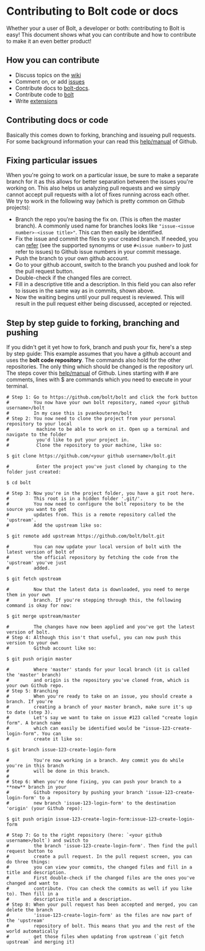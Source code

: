 Contributing to Bolt code or docs
=================================

Whether your a user of Bolt, a developer or both: contributing to Bolt is easy!
This document shows what you can contribute and how to contribute to make it an even better
product!

How you can contribute
----------------------

- Discuss topics on the [wiki](https://github.com/bolt/bolt/wiki)
- Comment on, or add [issues](https://github.com/bolt/bolt/issues?state=open)
- Contribute docs to [bolt-docs](https://github.com/bolt/bolt-docs).
- Contribute code to [bolt](https://github.com/bolt/bolt)
- Write [extensions](https://github.com/bolt/bolt-docs/blob/master/source/extensions.md)

Contributing docs or code
-------------------------

Basically this comes down to forking, branching and issueing pull requests. For some background information your can read this [help/manual](https://help.github.com/articles/fork-a-repo) of Github.

Fixing particular issues
------------------------

When you're going to work on a particular issue, be sure to make a separate branch for it as this allows for better separation between the issues you're working on. This also helps us analyzing pull requests and we simply cannot accept pull requests with a lot of fixes running across each other.
We try to work in the following way (which is pretty common on Github projects):

- Branch the repo you're basing the fix on. (This is often the master branch). A commonly used name for branches looks like `"issue-<issue number>-<issue title>"`. This can then easily be identified.
- Fix the issue and commit the files to your created branch. If needed, you can [refer](https://github.com/blog/831-issues-2-0-the-next-generation) (see the supported synonyms or use `#<issue number>` to just refer to issues) to Github issue numbers in your commit message.
- Push the branch to your own github account.
- Go to your github account, switch to the branch you pushed and look for the pull request button.
- Double-check if the changed files are correct.
- Fill in a descriptive title and a description. In this field you can also refer to issues in the same way as in commits, shown above.
- Now the waiting begins until your pull request is reviewed. This will result in the pull request either being discussed, accepted or rejected.

Step by step guide to forking, branching and pushing
----------------------------------------------------

If you didn't get it yet how to fork, branch and push your fix, here's a step by step guide:
This example assumes that you have a github account and uses the **bolt code repository**. The commands also hold for the other repositories. The only thing which should be changed is the repository url. The steps cover this [help/manual](https://help.github.com/articles/fork-a-repo) of Github.
Lines starting with # are comments, lines with $ are commands which you need to execute in your terminal.

	# Step 1: Go to https://github.com/bolt/bolt and click the fork button
	#         You now have your own bolt repository, named <your github username>/bolt
	#         In my case this is pvankouteren/bolt
	# Step 2: You now need to clone the project from your personal repository to your local 
	#		   machine to be able to work on it. Open up a terminal and navigate to the folder 
	#		   you'd like to put your project in.
	# 		   Clone the repository to your machine, like so:
	
	$ git clone https://github.com/<your github username>/bolt.git
	
	# 		   Enter the project you've just cloned by changing to the folder just created:
	
	$ cd bolt
	
	# Step 3: Now you're in the project folder, you have a git root here. 
	#         This root is in a hidden folder '.git/'.
	#		  You now need to configure the bolt repository to be the source you want to get
	#		  updates from. This is a remote repository called the 'upstream'. 
	#		  Add the upstream like so:
	
	$ git remote add upstream https://github.com/bolt/bolt.git
	
	#		  You can now update your local version of bolt with the latest version of bolt of 
	#		  the official repository by fetching the code from the 'upstream' you've just
	#		  added.
	
	$ git fetch upstream
	
	#		  Now that the latest data is downloaded, you need to merge them in your own
	#		  branch. If you're stepping through this, the following command is okay for now:
	
	$ git merge upstream/master
	
	#		  The changes have now been applied and you've got the latest version of bolt.
	# Step 4: Although this isn't that useful, you can now push this version to your own 
	#		  Github account like so:
	
	$ git push origin master
	
	#		  Where 'master' stands for your local branch (it is called the 'master' branch)
	#		  and origin is the repository you've cloned from, which is your own Github repo.
	# Step 5: Branching
	#		  When you're ready to take on an issue, you should create a branch. If you're
	#		  creating a branch of your master branch, make sure it's up to date (step 3).
	#		  Let's say we want to take on issue #123 called "create login form". A branch name
	#	      which can easily be identified would be "issue-123-create-login-form". You can 
	#		  create it like so:
	
	$ git branch issue-123-create-login-form
	
	#		  You're now working in a branch. Any commit you do while you're in this branch 
	#		  will be done in this branch.
	#
	# Step 6: When you're done fixing, you can push your branch to a **new** branch in your
	#         Github repository by pushing your branch 'issue-123-create-login-form' to a
	#         new branch 'issue-123-login-form' to the destination 'origin' (your Github repo):

	$ git push origin issue-123-create-login-form:issue-123-create-login-form

	# Step 7: Go to the right repository (here: `<your github username>/bolt`) and switch to
	#         the branch 'issue-123-create-login-form'. Then find the pull request button to
	#         create a pull request. In the pull request screen, you can do three things:
	#         you can view your commits, the changed files and fill in a title and description.
	#         First double-check if the changed files are the ones you've changed and want to
	#         contribute. (You can check the commits as well if you like to). Then fill in a
	#         descriptive title and a description.
	# Step 8: When your pull request has been accepted and merged, you can delete the branch
	#         'issue-123-create-login-form' as the files are now part of the 'upstream'
	#         repository of bolt. This means that you and the rest of the world automatically
	#         get those files when updating from upstream (`git fetch upstream` and merging it)